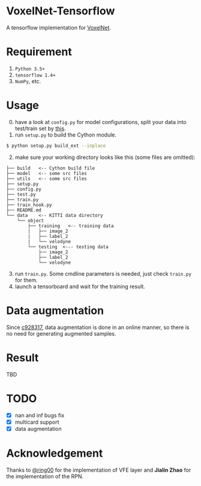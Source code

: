 # VoxelNet-Tensorflow

A tensorflow implementation for [VoxelNet](https://arxiv.org/abs/1711.06396).

# Requirement

1. `Python 3.5+`
2. `tensorflow 1.4+`
3. `NumPy`, etc.

# Usage

0. have a look at `config.py` for model configurations, split your data into test/train set by [this](https://xiaozhichen.github.io/files/mv3d/imagesets.tar.gz).
1. run `setup.py` to build the Cython module.
```bash
$ python setup.py build_ext --inplace
```
2. make sure your working directory looks like this (some files are omitted):
```plain
├── build   <-- Cython build file
├── model   <-- some src files
├── utils   <-- some src files
├── setup.py   
├── config.py   
├── test.py   
├── train.py   
├── train_hook.py   
├── README.md    
└── data    <-- KITTI data directory 
    └── object 
        ├── training   <-- training data
        |   ├── image_2   
        |   ├── label_2   
        |   └── velodyne  
        └── testing  <--- testing data
            ├── image_2   
            ├── label_2   
            └── velodyne  
```

3. run `train.py`. Some cmdline parameters is needed, just check `train.py` for them.
4. launch a tensorboard and wait for the training result.

# Data augmentation
Since [c928317](https://github.com/jeasinema/tf_voxelnet/commit/c928317169f1bf23e2157dab20cb402bddb8ffe0), data augmentation is done in an online manner, so there is no need for generating augmented samples.

# Result

TBD

# TODO

- [X] nan and inf bugs fix
- [X] multicard support
- [X] data augmentation

# Acknowledgement

Thanks to [@ring00](https://github.com/ring00) for the implementation of VFE layer and **Jialin Zhao** for the implementation of the RPN.
